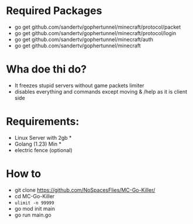 # Required Packages
- go get github.com/sandertv/gophertunnel/minecraft/protocol/packet
- go get github.com/sandertv/gophertunnel/minecraft/protocol/login
- go get github.com/sandertv/gophertunnel/minecraft/auth
- go get github.com/sandertv/gophertunnel/minecraft

# Wha doe thi do?
- It freezes stupid servers without game packets limiter
- disables everything and commands except moving & /help as it is client side
# Requirements:
- Linux Server with 2gb *
- Golang (1.23) Min *
- electric fence (optional)
# How to
- git clone https://github.com/NoSpacesFlies/MC-Go-Killer/
- cd MC-Go-Killer
- `ulimit -n 99999`
- go mod init main
- go run main.go <TARGET> <PORT> <DURATION>
